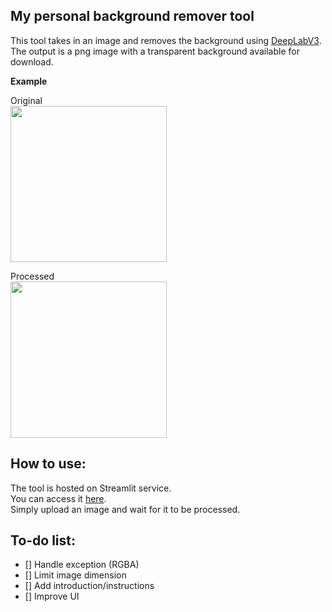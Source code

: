 ## My personal background remover tool
This tool takes in an image and removes the background using [DeepLabV3](https://pytorch.org/hub/pytorch_vision_deeplabv3_resnet101/).\
The output is a png image with a transparent background available for download.

**Example**

Original\
<img src="https://raw.githubusercontent.com/Chaxo/my_transparent_background/main/Example/original.jpg" width="250">

Processed\
<img src="https://raw.githubusercontent.com/Chaxo/my_transparent_background/main/Example/processed.png" width="250">

## How to use:
The tool is hosted on Streamlit service.\
You can access it [here](https://share.streamlit.io/chaxo/background_remover/main/main.py).\
Simply upload an image and wait for it to be processed.

## To-do list:
- [] Handle exception (RGBA)
- [] Limit image dimension
- [] Add introduction/instructions
- [] Improve UI
